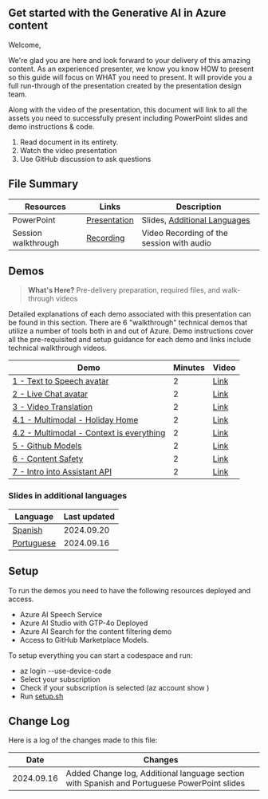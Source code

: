 ## Get started with the Generative AI in Azure content

Welcome,

We're glad you are here and look forward to your delivery of this amazing content. As an experienced presenter, we know you know HOW to present so this guide will focus on WHAT you need to present. It will provide you a full run-through of the presentation created by the presentation design team. 

Along with the video of the presentation, this document will link to all the assets you need to successfully present including PowerPoint slides and demo instructions &
code.

1.  Read document in its entirety.
2.  Watch the video presentation
3.  Use GitHub discussion to ask questions

## File Summary

| Resources          | Links                            | Description |
|-------------------|----------------------------------|-------------------|
| PowerPoint        | [Presentation](https://aka.ms/AArvvsq) | Slides, [Additional Languages](https://github.com/microsoft/aitour-generative-ai-in-azure/blob/main/session-delivery-resources/README.md#slides-in-additional-languages) |
| Session walkthrough     | [Recording](https://aka.ms/AAs5lza) | Video Recording of the session with audio |


## Demos

> **What's Here?** Pre-delivery preparation, required files, and walk-through videos

Detailed explanations of each demo associated with this presentation can be found in this section. There are 6 "walkthrough" technical demos that utilize a number of tools both in and out of Azure. Demo instructions cover all the pre-requisited and setup guidance for each demo and links include technical walkthrough videos.

| Demo 	                                                                                               | Minutes | Video |
-------------------------------------------------------------------------------------------------------|---------|----------------- | 
|  [1 - Text to Speech avatar](text-to-speech-avatar-demo)      | 2       | [Link](https://aka.ms/AArvvsu) |
|  [2 - Live Chat avatar](live-chat-avatar-demo)                | 2       | [Link](https://aka.ms/AArw3ie) |
|  [3 - Video Translation](video-translation-demo)              | 2       | [Link](https://aka.ms/AArw3ip) |
|  [4.1 - Multimodal - Holiday Home](multimodal)                | 2       | [Link](https://aka.ms/AArw3if) |
|  [4.2 - Multimodal - Context is everything](multimodal)       | 2       | [Link](https://aka.ms/AArvo23) |
|  [5 - Github Models](github-models)                           | 2       | [Link](https://aka.ms/AArvo1o) |
|  [6 - Content Safety](content-safety)                         | 2       | [Link](https://aka.ms/AArvvse) |
|  [7 - Intro into Assistant API](agent)                        | 2       | [Link](https://aka.ms/AArvvsd) |

### Slides in additional languages
| Language | Last updated | 
|------------------- | ---- |
| [Spanish](https://aka.ms/AAs7u27) | 2024.09.20 | 
| [Portuguese](https://aka.ms/AAs7u26) | 2024.09.16| 

## Setup

To run the demos you need to have the following resources deployed and access.
- Azure AI Speech Service
- Azure AI Studio with GTP-4o Deployed
- Azure AI Search for the content filtering demo
- Access to GitHub Marketplace Models.

To setup everything you can start a codespace and run:
- az login --use-device-code
- Select your subscription
- Check if your subscription is selected (az account show )
- Run [setup.sh](setup.sh)

## Change Log
Here is a log of the changes made to this file:

| Date       | Changes |
|------------|---------|
| 2024.09.16 | Added Change log, Additional language section with Spanish and Portuguese PowerPoint slides |



